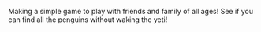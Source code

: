 Making a simple game to play with friends and family of all ages! See if you can find all the penguins without waking the yeti! 
